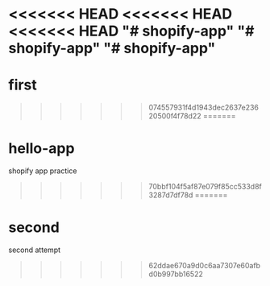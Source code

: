 <<<<<<< HEAD
<<<<<<< HEAD
<<<<<<< HEAD
"# shopify-app" 
"# shopify-app" 
"# shopify-app" 
=======
# first
>>>>>>> 074557931f4d1943dec2637e23620500f4f78d22
=======
# hello-app
shopify app practice
>>>>>>> 70bbf104f5af87e079f85cc533d8f3287d7df78d
=======
# second
second attempt
>>>>>>> 62ddae670a9d0c6aa7307e60afbd0b997bb16522
